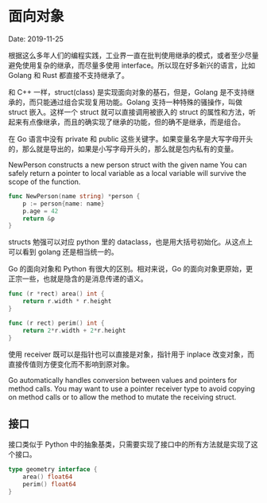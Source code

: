 # 面向对象

Date: 2019-11-25

根据这么多年人们的编程实践，工业界一直在批判使用继承的模式，或者至少尽量避免使用复杂的继承，而尽量多使用 interface。所以现在好多新兴的语言，比如 Golang 和 Rust 都直接不支持继承了。

和 C++ 一样，struct(class) 是实现面向对象的基石，但是，Golang 是不支持继承的，而只能通过组合实现复用功能。Golang 支持一种特殊的骚操作，叫做 struct 嵌入。这样一个 struct 就可以直接调用被嵌入的 struct 的属性和方法，听起来有点像继承，而且的确实现了继承的功能，但的确不是继承，而是组合。

在 Go 语言中没有 private 和 public 这些关键字。如果变量名字是大写字母开头的，那么就是导出的，如果是小写字母开头的，那么就是包内私有的变量。

NewPerson constructs a new person struct with the given name
You can safely return a pointer to local variable as a local variable will survive the scope of the function.

```go
func NewPerson(name string) *person {
    p := person{name: name}
    p.age = 42
    return &p
}
```

structs 勉强可以对应 python 里的 dataclass，也是用大括号初始化。从这点上可以看到 golang 还是相当统一的。

Go 的面向对象和 Python 有很大的区别。相对来说，Go 的面向对象更原始，更正宗一些，也就是隐含的是消息传递的语义。

```go
func (r *rect) area() int {
    return r.width * r.height
}

func (r rect) perim() int {
    return 2*r.width + 2*r.height
}
```

使用 receiver 既可以是指针也可以直接是对象，指针用于 inplace 改变对象，而直接传值则方便变化而不影响到原对象。

Go automatically handles conversion between values and pointers for method calls. You may want to use a pointer receiver type to avoid copying on method calls or to allow the method to mutate the receiving struct.

## 接口

接口类似于 Python 中的抽象基类，只需要实现了接口中的所有方法就是实现了这个接口。

```go
type geometry interface {
    area() float64
    perim() float64
}
```

